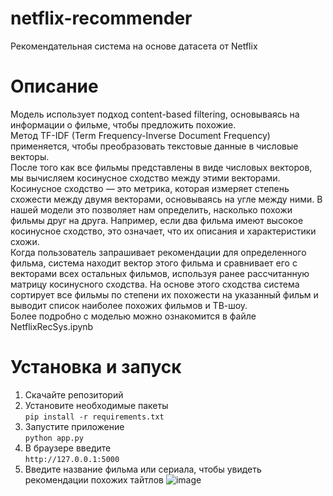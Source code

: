 # netflix-recommender
Рекомендательная система на основе датасета от Netflix

# Описание
Модель использует подход content-based filtering, основываясь на информации о фильме, чтобы предложить похожие.  
Метод TF-IDF (Term Frequency-Inverse Document Frequency) применяется, чтобы преобразовать текстовые данные в числовые векторы.  
После того как все фильмы представлены в виде числовых векторов, мы вычисляем косинусное сходство между этими векторами. Косинусное сходство — это метрика, которая измеряет степень схожести между двумя векторами, основываясь на угле между ними. В нашей модели это позволяет нам определить, насколько похожи фильмы друг на друга. Например, если два фильма имеют высокое косинусное сходство, это означает, что их описания и характеристики схожи.  
Когда пользователь запрашивает рекомендации для определенного фильма, система находит вектор этого фильма и сравнивает его с векторами всех остальных фильмов, используя ранее рассчитанную матрицу косинусного сходства. На основе этого сходства система сортирует все фильмы по степени их похожести на указанный фильм и выводит список наиболее похожих фильмов и ТВ-шоу.  
Более подробно с моделью можно ознакомится в файле NetflixRecSys.ipynb  

# Установка и запуск
1. Скачайте репозиторий  
2. Установите необходимые пакеты  
   ```pip install -r requirements.txt ``` 
4. Запустите приложение  
   ```python app.py  ```
5. В браузере введите  
   ```http://127.0.0.1:5000  ```
6. Введите название фильма или сериала, чтобы увидеть рекомендации похожих тайтлов
![image](https://github.com/user-attachments/assets/ef236851-a282-4ce0-a1f4-99599fc0ba3a)



